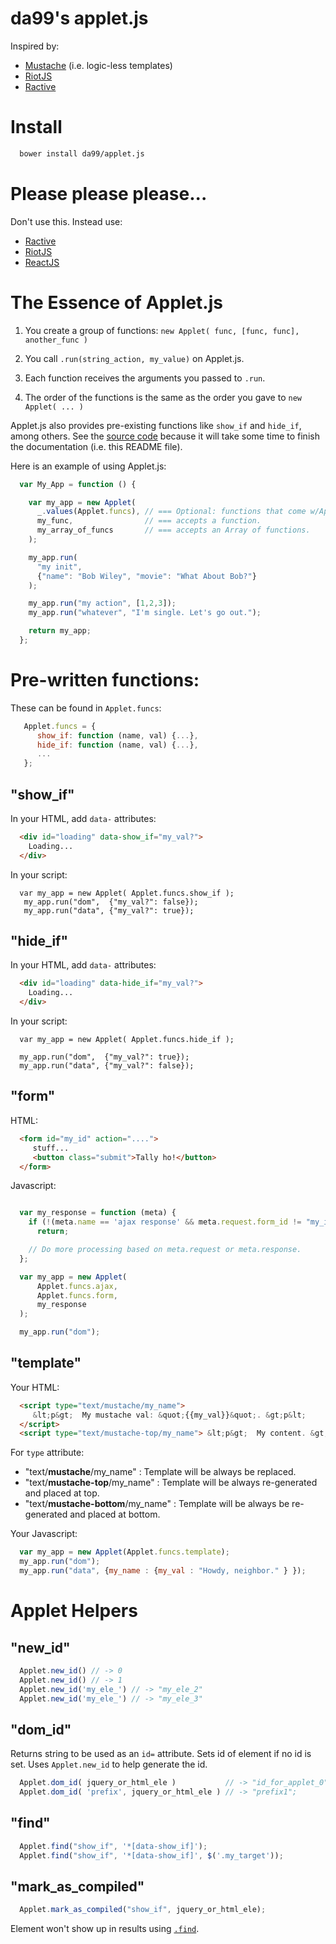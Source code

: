 
da99's applet.js
===================

Inspired by:

  * [Mustache](https://mustache.github.io/) (i.e. logic-less templates)
  * [RiotJS](https://muut.com/riotjs/)
  * [Ractive](http://www.ractivejs.org/)


Install
=======

```bash
  bower install da99/applet.js
```

Please please please...
=============

Don't use this. Instead use:

  * [Ractive](http://www.ractivejs.org/)
  * [RiotJS](https://muut.com/riotjs/)
  * [ReactJS](http://facebook.github.io/react/)


The Essence of Applet.js
============

  1) You create a group of functions:
    `new Applet( func, [func, func], another_func )`

  2) You call `.run(string_action, my_value)` on Applet.js.

  3) Each function receives the arguments you passed to `.run`.

  4) The order of the functions is the same as the order you gave to
  `new Applet( ... )`

Applet.js also provides pre-existing functions like `show_if` and
`hide_if`, among others. See the [source code](https://github.com/da99/applet.js/blob/master/applet.js)
because it will take some time to finish the documentation (i.e. this README file).

Here is an example of using Applet.js:

```javascript
  var My_App = function () {

    var my_app = new Applet(
      _.values(Applet.funcs), // === Optional: functions that come w/Applet.js.
      my_func,                // === accepts a function.
      my_array_of_funcs       // === accepts an Array of functions.
    );

    my_app.run(
      "my init",
      {"name": "Bob Wiley", "movie": "What About Bob?"}
    );

    my_app.run("my action", [1,2,3]);
    my_app.run("whatever", "I'm single. Let's go out.");

    return my_app;
  };

```

Pre-written functions:
======================

These can be found in `Applet.funcs`:

```javascript
   Applet.funcs = {
      show_if: function (name, val) {...},
      hide_if: function (name, val) {...},
      ...
   };
```

"show\_if"
----------

In your HTML, add `data-` attributes:

```html
  <div id="loading" data-show_if="my_val?">
    Loading...
  </div>
```

In your script:
```
  var my_app = new Applet( Applet.funcs.show_if );
   my_app.run("dom",  {"my_val?": false});
   my_app.run("data", {"my_val?": true});
```

"hide\_if"
----------

In your HTML, add `data-` attributes:

```html
  <div id="loading" data-hide_if="my_val?">
    Loading...
  </div>
```

In your script:
```
  var my_app = new Applet( Applet.funcs.hide_if );

  my_app.run("dom",  {"my_val?": true});
  my_app.run("data", {"my_val?": false});
```

"form"
------

HTML:
```HTML
  <form id="my_id" action="....">
     stuff...
     <button class="submit">Tally ho!</button>
  </form>
```

Javascript:
```javascript

  var my_response = function (meta) {
    if (!(meta.name == 'ajax response' && meta.request.form_id != "my_id"))
      return;

    // Do more processing based on meta.request or meta.response.
  };

  var my_app = new Applet(
      Applet.funcs.ajax,
      Applet.funcs.form,
      my_response
  );

  my_app.run("dom");
```

"template"
----------

Your HTML:
```HTML
  <script type="text/mustache/my_name">
     &lt;p&gt;  My mustache val: &quot;{{my_val}}&quot;. &gt;p&lt;
  </script>
  <script type="text/mustache-top/my_name"> &lt;p&gt;  My content. &gt;p&lt; </script>
```

For `type` attribute:
  * "text/**mustache**/my\_name"        : Template will be always be replaced.
  * "text/**mustache-top**/my\_name"    : Template will be always re-generated and placed at top.
  * "text/**mustache-bottom**/my\_name" : Template will be always be re-generated and placed at bottom.

Your Javascript:
```javascript
  var my_app = new Applet(Applet.funcs.template);
  my_app.run("dom");
  my_app.run("data", {my_name : {my_val : "Howdy, neighbor." } });
```

Applet Helpers
==============

"new\_id"
-------
```javascript
  Applet.new_id() // -> 0
  Applet.new_id() // -> 1
  Applet.new_id('my_ele_') // -> "my_ele_2"
  Applet.new_id('my_ele_') // -> "my_ele_3"
```

"dom\_id"
---------

Returns string to be used as an `id=` attribute.
Sets id of element if no id is set. Uses `Applet.new_id`
to help generate the id.

```javascript
  Applet.dom_id( jquery_or_html_ele )           // -> "id_for_applet_0";
  Applet.dom_id( 'prefix', jquery_or_html_ele ) // -> "prefix1";
```

"find"
-------------------

```javascript
  Applet.find("show_if", '*[data-show_if]');
  Applet.find("show_if", '*[data-show_if]', $('.my_target'));
```

"mark\_as\_compiled"
-------------------

```javascript
  Applet.mark_as_compiled("show_if", jquery_or_html_ele);
```

Element won't show up in results using [`.find`](https://github.com/da99/applet.js#find).


